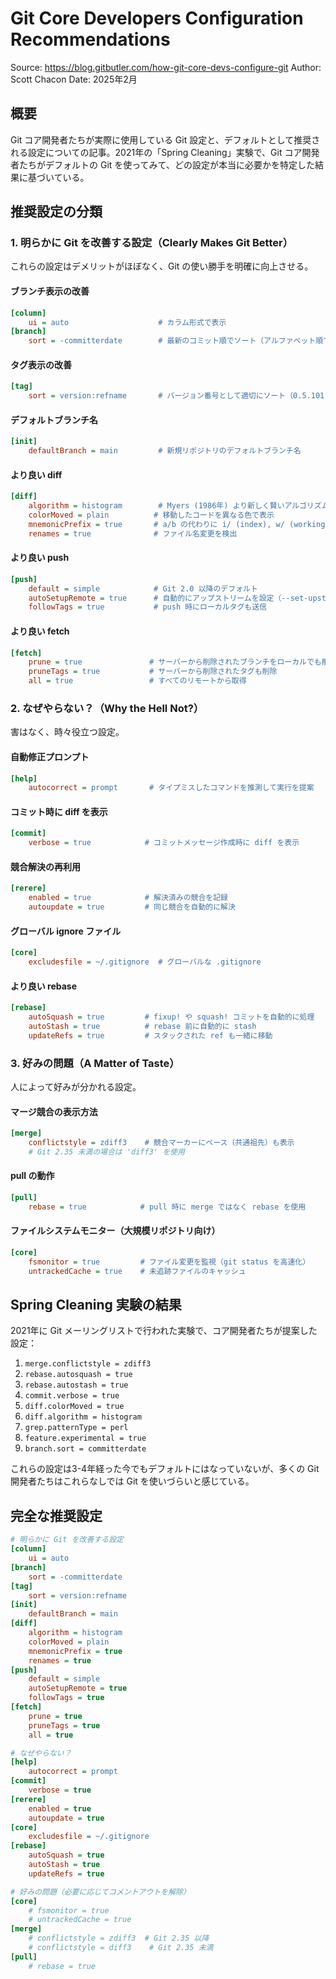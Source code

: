 # Git Core Developers Configuration Recommendations

Source: https://blog.gitbutler.com/how-git-core-devs-configure-git
Author: Scott Chacon
Date: 2025年2月

## 概要

Git コア開発者たちが実際に使用している Git 設定と、デフォルトとして推奨される設定についての記事。2021年の「Spring Cleaning」実験で、Git コア開発者たちがデフォルトの Git を使ってみて、どの設定が本当に必要かを特定した結果に基づいている。

## 推奨設定の分類

### 1. 明らかに Git を改善する設定（Clearly Makes Git Better）

これらの設定はデメリットがほぼなく、Git の使い勝手を明確に向上させる。

#### ブランチ表示の改善

```ini
[column]
    ui = auto                    # カラム形式で表示
[branch]
    sort = -committerdate        # 最新のコミット順でソート（アルファベット順ではなく）
```

#### タグ表示の改善

```ini
[tag]
    sort = version:refname       # バージョン番号として適切にソート（0.5.101 が 0.5.1000 の前に来る）
```

#### デフォルトブランチ名

```ini
[init]
    defaultBranch = main         # 新規リポジトリのデフォルトブランチ名
```

#### より良い diff

```ini
[diff]
    algorithm = histogram        # Myers (1986年) より新しく賢いアルゴリズム
    colorMoved = plain          # 移動したコードを異なる色で表示
    mnemonicPrefix = true       # a/b の代わりに i/ (index), w/ (working) などを使用
    renames = true              # ファイル名変更を検出
```

#### より良い push

```ini
[push]
    default = simple            # Git 2.0 以降のデフォルト
    autoSetupRemote = true      # 自動的にアップストリームを設定（--set-upstream 不要に）
    followTags = true           # push 時にローカルタグも送信
```

#### より良い fetch

```ini
[fetch]
    prune = true               # サーバーから削除されたブランチをローカルでも削除
    pruneTags = true           # サーバーから削除されたタグも削除
    all = true                 # すべてのリモートから取得
```

### 2. なぜやらない？（Why the Hell Not?）

害はなく、時々役立つ設定。

#### 自動修正プロンプト

```ini
[help]
    autocorrect = prompt       # タイプミスしたコマンドを推測して実行を提案
```

#### コミット時に diff を表示

```ini
[commit]
    verbose = true            # コミットメッセージ作成時に diff を表示
```

#### 競合解決の再利用

```ini
[rerere]
    enabled = true            # 解決済みの競合を記録
    autoupdate = true         # 同じ競合を自動的に解決
```

#### グローバル ignore ファイル

```ini
[core]
    excludesfile = ~/.gitignore  # グローバルな .gitignore
```

#### より良い rebase

```ini
[rebase]
    autoSquash = true         # fixup! や squash! コミットを自動的に処理
    autoStash = true          # rebase 前に自動的に stash
    updateRefs = true         # スタックされた ref も一緒に移動
```

### 3. 好みの問題（A Matter of Taste）

人によって好みが分かれる設定。

#### マージ競合の表示方法

```ini
[merge]
    conflictstyle = zdiff3    # 競合マーカーにベース（共通祖先）も表示
    # Git 2.35 未満の場合は 'diff3' を使用
```

#### pull の動作

```ini
[pull]
    rebase = true            # pull 時に merge ではなく rebase を使用
```

#### ファイルシステムモニター（大規模リポジトリ向け）

```ini
[core]
    fsmonitor = true         # ファイル変更を監視（git status を高速化）
    untrackedCache = true    # 未追跡ファイルのキャッシュ
```

## Spring Cleaning 実験の結果

2021年に Git メーリングリストで行われた実験で、コア開発者たちが提案した設定：

1. `merge.conflictstyle = zdiff3`
2. `rebase.autosquash = true`
3. `rebase.autostash = true`
4. `commit.verbose = true`
5. `diff.colorMoved = true`
6. `diff.algorithm = histogram`
7. `grep.patternType = perl`
8. `feature.experimental = true`
9. `branch.sort = committerdate`

これらの設定は3-4年経った今でもデフォルトにはなっていないが、多くの Git 開発者たちはこれらなしでは Git を使いづらいと感じている。

## 完全な推奨設定

```ini
# 明らかに Git を改善する設定
[column]
    ui = auto
[branch]
    sort = -committerdate
[tag]
    sort = version:refname
[init]
    defaultBranch = main
[diff]
    algorithm = histogram
    colorMoved = plain
    mnemonicPrefix = true
    renames = true
[push]
    default = simple
    autoSetupRemote = true
    followTags = true
[fetch]
    prune = true
    pruneTags = true
    all = true

# なぜやらない？
[help]
    autocorrect = prompt
[commit]
    verbose = true
[rerere]
    enabled = true
    autoupdate = true
[core]
    excludesfile = ~/.gitignore
[rebase]
    autoSquash = true
    autoStash = true
    updateRefs = true

# 好みの問題（必要に応じてコメントアウトを解除）
[core]
    # fsmonitor = true
    # untrackedCache = true
[merge]
    # conflictstyle = zdiff3  # Git 2.35 以降
    # conflictstyle = diff3    # Git 2.35 未満
[pull]
    # rebase = true
```

